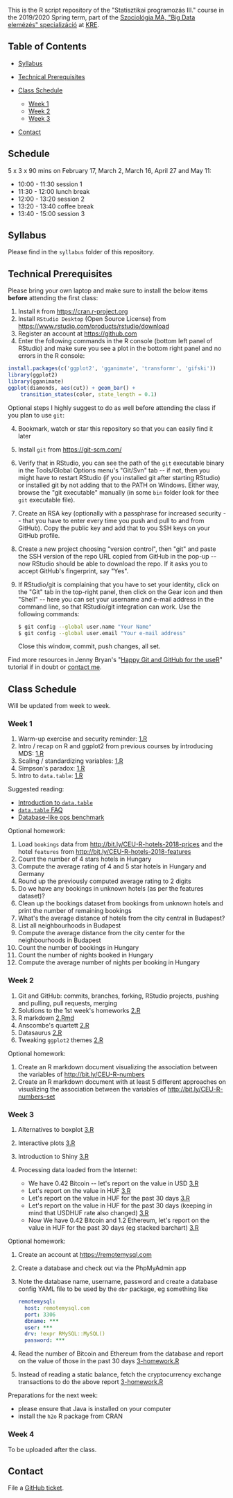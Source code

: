 This is the R script repository of the "Statisztikai programozás III." course in the 2019/2020 Spring term, part of the [Szociológia MA, "Big Data elemézés" specializáció](https://btk.kre.hu/index.php/szociologia-ma) at [KRE](http://www.kre.hu/english). 

## Table of Contents

* [Syllabus](https://github.com/daroczig/KRE-stat-prog-3#syllabus)
* [Technical Prerequisites](https://github.com/daroczig/KRE-stat-prog-3#technical-prerequisites)
* [Class Schedule](https://github.com/daroczig/KRE-stat-prog-3#class-schedule)

    * [Week 1](https://github.com/daroczig/KRE-stat-prog-3#week-1)
    * [Week 2](https://github.com/daroczig/KRE-stat-prog-3#week-2)
    * [Week 3](https://github.com/daroczig/KRE-stat-prog-3#week-3)

* [Contact](https://github.com/daroczig/KRE-stat-prog-3#contacts)

## Schedule

5 x 3 x 90 mins on February 17, March 2, March 16, April 27 and May 11:

* 10:00 - 11:30 session 1
* 11:30 - 12:00 lunch break
* 12:00 - 13:20 session 2
* 13:20 - 13:40 coffee break
* 13:40 - 15:00 session 3

## Syllabus

Please find in the `syllabus` folder of this repository.

## Technical Prerequisites

Please bring your own laptop and make sure to install the below items **before** attending the first class:

1. Install `R` from https://cran.r-project.org
2. Install `RStudio Desktop` (Open Source License) from https://www.rstudio.com/products/rstudio/download
3. Register an account at https://github.com
4. Enter the following commands in the R console (bottom left panel of RStudio) and make sure you see a plot in the bottom right panel and no errors in the R console:

```r
install.packages(c('ggplot2', 'gganimate', 'transformr', 'gifski'))
library(ggplot2)
library(gganimate)
ggplot(diamonds, aes(cut)) + geom_bar() +
    transition_states(color, state_length = 0.1)
```

Optional steps I highly suggest to do as well before attending the class if you plan to use `git`:

4. Bookmark, watch or star this repository so that you can easily find it later
5. Install `git` from https://git-scm.com/
6. Verify that in RStudio, you can see the path of the `git` executable binary in the Tools/Global Options menu's "Git/Svn" tab -- if not, then you might have to restart RStudio (if you installed git after starting RStudio) or installed git by not adding that to the PATH on Windows. Either way, browse the "git executable" manually (in some `bin` folder look for thee `git` executable file).
7. Create an RSA key (optionally with a passphrase for increased security -- that you have to enter every time you push and pull to and from GitHub). Copy the public key and add that to you SSH keys on your GitHub profile.
8. Create a new project choosing "version control", then "git" and paste the SSH version of the repo URL copied from GitHub in the pop-up -- now RStudio should be able to download the repo. If it asks you to accept GitHub's fingerprint, say "Yes".
9. If RStudio/git is complaining that you have to set your identity, click on the "Git" tab in the top-right panel, then click on the Gear icon and then "Shell" -- here you can set your username and e-mail address in the command line, so that RStudio/git integration can work. Use the following commands:

    ```sh
    $ git config --global user.name "Your Name"
    $ git config --global user.email "Your e-mail address"
    ```
    Close this window, commit, push changes, all set.

Find more resources in Jenny Bryan's "[Happy Git and GitHub for the useR](http://happygitwithr.com/)" tutorial if in doubt or [contact me](#contact).

## Class Schedule

Will be updated from week to week.

### Week 1

1. Warm-up exercise and security reminder: [1.R](1.R#L1)
2. Intro / recap on R and ggplot2 from previous courses by introducing MDS: [1.R](1.R#L22)
3. Scaling / standardizing variables: [1.R](1.R#L107)
4. Simpson's paradox: [1.R](1.R#L150)
5. Intro to `data.table`: [1.R](1.R#L194)

Suggested reading:

* [Introduction to `data.table`](https://rdatatable.gitlab.io/data.table/articles/datatable-intro.html)
* [`data.table` FAQ](https://rdatatable.gitlab.io/data.table/articles/datatable-faq.html)
* [Database-like ops benchmark](https://h2oai.github.io/db-benchmark/)

Optional homework:

1. Load `bookings` data from http://bit.ly/CEU-R-hotels-2018-prices and the hotel `features` from http://bit.ly/CEU-R-hotels-2018-features
2. Count the number of 4 stars hotels in Hungary
3. Compute the average rating of 4 and 5 star hotels in Hungary and Germany
4. Round up the previously computed average rating to 2 digits
5. Do we have any bookings in unknown hotels (as per the features dataset)?
6. Clean up the bookings dataset from bookings from unknown hotels and print the number of remaining bookings
7. What's the average distance of hotels from the city central in Budapest?
8. List all neighbourhoods in Budapest
9. Compute the average distance from the city center for the neighbourhoods in Budapest
10. Count the number of bookings in Hungary
11. Count the number of nights booked in Hungary
12. Compute the average number of nights per booking in Hungary

### Week 2

1. Git and GitHub: commits, branches, forking, RStudio projects, pushing and pulling, pull requests, merging
2. Solutions to the 1st week's homeworks [2.R](2.R#L1)
3. R markdown [2.Rmd](2.Rmd)
4. Anscombe's quartett [2.R](2.R#50)
5. Datasaurus [2.R](2.R#115)
6. Tweaking `ggplot2` themes [2.R](2.R#161)

Optional homework:

1. Create an R markdown document visualizing the association between the variables of http://bit.ly/CEU-R-numbers
2. Create an R markdown document with at least 5 different approaches on visualizing the association between the variables of http://bit.ly/CEU-R-numbers-set

### Week 3

1. Alternatives to boxplot [3.R](3.R#1)
2. Interactive plots [3.R](3.R#54)
3. Introduction to Shiny [3.R](3.R#97)
3. Processing data loaded from the Internet:

    * We have 0.42 Bitcoin -- let's report on the value in USD [3.R](3.R#210)
    * Let's report on the value in HUF [3.R](3.R#220)
    * Let's report on the value in HUF for the past 30 days [3.R](3.R#210)
    * Let's report on the value in HUF for the past 30 days (keeping in mind that USDHUF rate also changed) [3.R](3.R#323)
    * Now We have 0.42 Bitcoin and 1.2 Ethereum, let's report on the value in HUF for the past 30 days (eg stacked barchart) [3.R](3.R#394)

Optional homework:

1. Create an account at https://remotemysql.com
2. Create a database and check out via the PhpMyAdmin app
3. Note the database name, username, password and create a database config YAML file to be used by the `dbr` package, eg something like

    ```yaml
    remotemysql:
      host: remotemysql.com
      port: 3306
      dbname: ***
      user: ***
      drv: !expr RMySQL::MySQL()
      password: ***
    ```

4. Read the number of Bitcoin and Ethereum from the database and report on the value of those in the past 30 days [3-homework.R](3-homework.R#1)
5. Instead of reading a static balance, fetch the cryptocurrency exchange transactions to do the above report [3-homework.R](3-homework.R#73)

Preparations for the next week:

* please ensure that Java is installed on your computer
* install the `h2o` R package from CRAN

### Week 4

To be uploaded after the class.


## Contact

File a [GitHub ticket](https://github.com/daroczig/KRE-stat-prog-3/issues).
